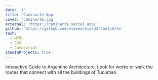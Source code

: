 ```yaml
---
date: '1'
title: 'Caminarte App'
cover: 'caminarte.jpg'
external: 'https://caminarte.vercel.app/'
github: 'https://github.com/alexmorales33/CaminArte'
tech:
  - HTML
  - CSS
  - Javascript
showInProjects: true
---
```



Interactive Guide to Argentine Architecture. Look for works or walk the routes that connect with all the buildings of Tucuman.
